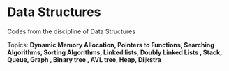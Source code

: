 # Data Structures

Codes from the discipline of Data Structures

Topics:
**Dynamic Memory Allocation, Pointers to Functions, Searching Algorithms, Sorting Algorithms, Linked lists, Doubly Linked Lists , Stack, Queue, Graph , Binary tree , AVL tree, Heap, Dijkstra**
